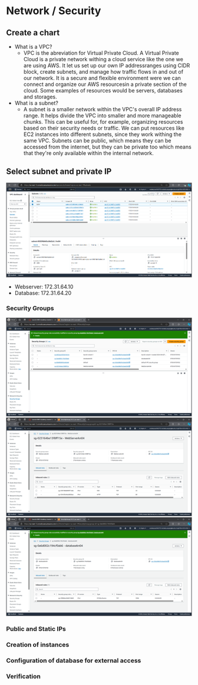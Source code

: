 # Network / Security
## Create a chart
- What is a VPC?
  - VPC is the abreviation for Virtual Private Cloud. A Virtual Private Cloud is a private network withing a cloud service like the one we are using AWS. It let us set up our own IP addressranges using CIDR block, create subnets, and manage how traffic flows in and out of our network. It is a secure and flexible environment were we can connect and organize our AWS resourcesin a private section of the cloud. Some examples of resources would be servers, databases and storages.
- What is a subnet?
  - A subnet is a smaller network within the VPC's overall IP address range. It helps divide the VPC into smaller and more manageable chunks. This can be useful for, for example, organizing resources based on their security needs or traffic. We can put resources like EC2 instances into different subnets, since they work withing the same VPC. Subnets can be public, which means they can be accessed from the internet, but they can be private too which means that they're only available within the internal network.
## Select subnet and private IP
![infophp](screenshots/KN04/Subnet.png)
- Webserver: 172.31.64.10
- Database: 172.31.64.20
### Security Groups
![infophp](screenshots/KN04/securitygroups.png)
![infophp](screenshots/KN04/Webserversg.png)
![infophp](screenshots/KN04/databasesg.png)
### Public and Static IPs
### Creation of instances
### Configuration of database for external access
### Verification

